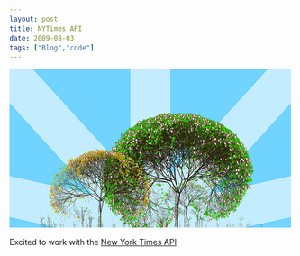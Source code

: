 ```yaml
---
layout: post
title: NYTimes API
date: 2009-08-03
tags: ["Blog","code"]
---
```


![Article Garden](article_garden.jpg)

Excited to work with the [New York Times API](http://developer.nytimes.com/)